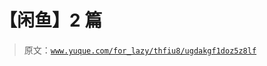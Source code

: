 # 【闲鱼】2 篇

> 原文：[`www.yuque.com/for_lazy/thfiu8/ugdakgf1doz5z8lf`](https://www.yuque.com/for_lazy/thfiu8/ugdakgf1doz5z8lf)

